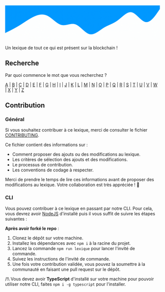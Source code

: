 ![CryptoLexique](/assets/CryptoLexique.gif)

Un lexique de tout ce qui est présent sur la blockchain !





## Recherche
Par quoi commence le mot que vous recherchez ? 
    
[A](/src/A/index.md) |  [B](/src/B/index.md) |  [C](/src/C/index.md) |  [D](/src/D/index.md) |  [E](/src/E/index.md) |  [F](/src/F/index.md) |  [G](/src/G/index.md) |  [H](/src/H/index.md) |  [I](/src/I/index.md) |  [J](/src/J/index.md) |  [K](/src/K/index.md) |  [L](/src/L/index.md) |  [M](/src/M/index.md) |  [N](/src/N/index.md) |  [O](/src/O/index.md) |  [P](/src/P/index.md) |  [Q](/src/Q/index.md) |  [R](/src/R/index.md) |  [S](/src/S/index.md) |  [T](/src/T/index.md) |  [U](/src/U/index.md) |  [V](/src/V/index.md) |  [W](/src/W/index.md) |  [X](/src/X/index.md) |  [Y](/src/Y/index.md) |  [Z](/src/Z/index.md)

## Contribution

### Général

Si vous souhaitez contribuer à ce lexique, merci de consulter le fichier [CONTRIBUTING](https://github.com/CryptoLexique/CryptoLexique/blob/main/.github/CONTRIBUTING.md).

Ce fichier contient des informations sur :

- Comment proposer des ajouts ou des modifications au lexique.
- Les critères de sélection des ajouts et des modifications.
- Le processus de contribution.
- Les conventions de codage à respecter.

Merci de prendre le temps de lire ces informations avant de proposer des modifications au lexique. Votre collaboration est très appréciée ! 🎉


### CLI

Vous pouvez contribuer à ce lexique en passant par notre CLI. Pour cela, vous devrez avoir [NodeJS](https://nodejs.org/en/) d'installé puis il vous suffit de suivre les étapes suivantes :

**Après avoir forké le repo** :

1. Clonez le dépôt sur votre machine.
2. Installez les dépendances avec `npm i` à la racine du projet.
3. Lancez la commande `npm run lexique` pour lancer l'invité de commande.
4. Suivez les instructions de l'invité de commande.
5. Une fois votre contribution validée, vous pouvez la soumettre à la communauté en faisant une pull request sur le dépôt.

/!\ Vous devez avoir **TypeScript** d'installé sur votre machine pour pouvoir utiliser notre CLI, faites `npm i -g typescript` pour l'installer.